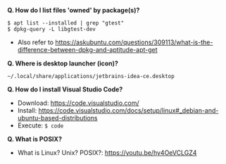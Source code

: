 **Q. How do I list files 'owned' by package(s)?**
```
$ apt list --installed | grep "gtest"
$ dpkg-query -L libgtest-dev
```
- Also refer to https://askubuntu.com/questions/309113/what-is-the-difference-between-dpkg-and-aptitude-apt-get

**Q. Where is desktop launcher (icon)?**

`~/.local/share/applications/jetbrains-idea-ce.desktop`

**Q. How do I install Visual Studio Code?**

- Download: https://code.visualstudio.com/
- Install: https://code.visualstudio.com/docs/setup/linux#_debian-and-ubuntu-based-distributions
- Execute: `$ code`

**Q. What is POSIX?**
- What is Linux? Unix? POSIX?: https://youtu.be/hy4OeVCLGZ4

